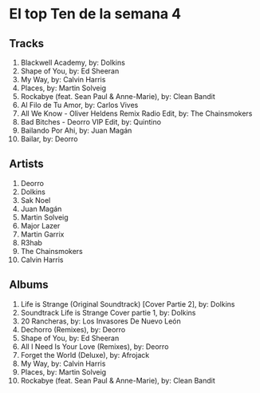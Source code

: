 # El top Ten de la semana 4

## Tracks
1. Blackwell Academy, by: Dolkins
1. Shape of You, by: Ed Sheeran
1. My Way, by: Calvin Harris
1. Places, by: Martin Solveig
1. Rockabye (feat. Sean Paul & Anne-Marie), by: Clean Bandit
1. Al Filo de Tu Amor, by: Carlos Vives
1. All We Know - Oliver Heldens Remix Radio Edit, by: The Chainsmokers
1. Bad Bitches - Deorro VIP Edit, by: Quintino
1. Bailando Por Ahi, by: Juan Magán
1. Bailar, by: Deorro

## Artists
1. Deorro
1. Dolkins
1. Sak Noel
1. Juan Magán
1. Martin Solveig
1. Major Lazer
1. Martin Garrix
1. R3hab
1. The Chainsmokers
1. Calvin Harris

## Albums
1. Life is Strange (Original Soundtrack) [Cover Partie 2], by: Dolkins
1. Soundtrack Life is Strange Cover partie 1, by: Dolkins
1. 20 Rancheras, by: Los Invasores De Nuevo León
1. Dechorro (Remixes), by: Deorro
1. Shape of You, by: Ed Sheeran
1. All I Need Is Your Love (Remixes), by: Deorro
1. Forget the World (Deluxe), by: Afrojack
1. My Way, by: Calvin Harris
1. Places, by: Martin Solveig
1. Rockabye (feat. Sean Paul & Anne-Marie), by: Clean Bandit
